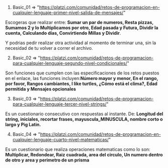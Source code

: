 1) Basic_01  => "https://platzi.com/comunidad/retos-de-programacion-en-cualquier-lenguaje-primer-nivel-salida-de-mensajes/"

Escogeras que realizar entre: **Sumar un par de numeros, Resta pizzas, Sumamos 2 y lo Multiplicamos por otro, Edad pasada y Futura, Dividir la cuenta, Calculando días, Convirtiendo Millas y Dividir**. 

Y podrias pedir realizar otra actividad al momento de terminar una, sin la necesidad de tu volver a correr el archivo.

2) Basic_02  => "https://platzi.com/comunidad/retos-de-programacion-para-cualquier-lenguaje-segundo-nivel-condicionales/"

Son funciones que cumplen con las especificaciones de los retos puestos en el enlace, las funciones incluyen:**Número mayor y menor, En el rango, por favor, Rangos cambiantes, I like turtles, ¿Cómo está el clima?, Edad permitida y Mensajes opcionales**

3) Basic_03  => "https://platzi.com/comunidad/retos-de-programacion-para-cualquier-lenguaje-tercer-nivel-strings/"

Es un cuestionario consecutivo con respuestas al instante. De: **Longitud del string, iniciales, recortar frases, mayuscula_MINUSCULA, nombre corto o largo y Pig Latin.**

4) Basic_04  => "https://platzi.com/comunidad/retos-de-programacion-en-cualquier-lenguaje-cuarto-nivel-matematicas/"

Es un cuestionario que realiza operaciones matematicas como lo son: **Multiplicar, Redondear, Raiz cuadrada, area del circulo, Un numero dentro de otro y area y perimetro de un prisma**
